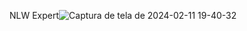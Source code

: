 NLW Expert![Captura de tela de 2024-02-11 19-40-32](https://github.com/claudomiro-monteiro/nlw-expert/assets/40863800/e0ce7a64-836a-4b4a-bc01-81daf1146b39)
